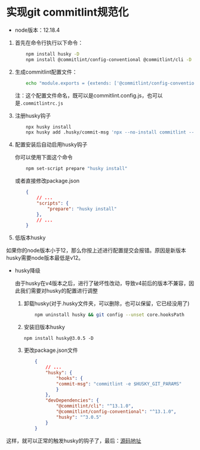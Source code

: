 
# 实现git commitlint规范化

+ node版本：12.18.4

1. 首先在命令行执行以下命令：

    ```bash
        npm install husky -D
        npm install @commitlint/config-conventional @commitlint/cli -D
    ```

2. 生成commitlint配置文件：

    ```bash
        echo "module.exports = {extends: ['@commitlint/config-conventional']};" > commitlint.config.js
    ```

    注：这个配置文件命名，既可以是commitlint.config.js，也可以是`.commitlintrc.js`

3. 注册husky钩子

    ```bash
        npx husky install
        npx husky add .husky/commit-msg 'npx --no-install commitlint --edit "$1"'
    ```

4. 配置安装后自动启用husky钩子

    你可以使用下面这个命令

    ```bash
        npm set-script prepare "husky install"
    ```

    或者直接修改package.json

    ```json
        {
            // ...
            "scripts": {
                "prepare": "husky install"
            },
            // ...
        }
    ```

5. 低版本husky

如果你的node版本小于12，那么你按上述进行配置提交会报错。原因是新版本husky需要node版本最低是v12。

+ husky降级

    由于husky在v4版本之后，进行了破坏性改动，导致v4前后的版本不兼容，因此我们需要对husky的配置进行调整

    1. 卸载husky(对于.husky文件夹，可以删除，也可以保留，它已经没用了)

        ```bash
            npm uninstall husky && git config --unset core.hooksPath
        ```

    2. 安装旧版本husky

        `npm install husky@3.0.5 -D`

    3. 更改package.json文件  

        ```json
            {
                // ...
                "husky": {
                    "hooks": {
                    "commit-msg": "commitlint -e $HUSKY_GIT_PARAMS"
                    }
                },
                "devDependencies": {
                    "@commitlint/cli": "^13.1.0",
                    "@commitlint/config-conventional": "^13.1.0",
                    "husky": "^3.0.5"
                }
            }
        ```

这样，就可以正常的触发husky的钩子了，最后：[源码地址](https://github.com/fengluoX/lintDemo/tree/main)
